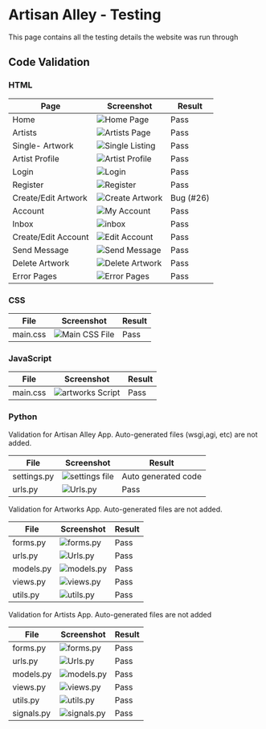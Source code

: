 # Artisan Alley - Testing

This page contains all the testing details the website was run through

## Code Validation

### HTML

| Page                | Screenshot                                                              | Result    |
| ------------------- | ----------------------------------------------------------------------- | --------- |
| Home                | ![Home Page](./assets/readme-images/homeHtmlValidate.png)               | Pass      |
| Artists             | ![Artists Page](./assets/readme-images/profilesHtmlValidate.png)        | Pass      |
| Single- Artwork     | ![Single Listing ](./assets/readme-images/artworkHtmlValidate.png)      | Pass      |
| Artist Profile      | ![Artist Profile](./assets/readme-images/artistProfileHtmlValidate.png) | Pass      |
| Login               | ![Login](./assets/readme-images/loginHtmlValidate.png)                  | Pass      |
| Register            | ![Register](./assets/readme-images/registerHtmlValidate.png)            | Pass      |
| Create/Edit Artwork | ![Create Artwork](./assets/readme-images/createHtmlValidate.png)        | Bug (#26) |
| Account             | ![My Account](./assets/readme-images/accountHtmlValidate.png)           | Pass      |
| Inbox               | ![inbox](./assets/readme-images/inboxHtmlValidate.png)                  | Pass      |
| Create/Edit Account | ![Edit Account](./assets/readme-images/editAccountHtmlValidate.png)     | Pass      |
| Send Message        | ![Send Message](./assets/readme-images/messageHtmlValidate.png)         | Pass      |
| Delete Artwork      | ![Delete Artwork](./assets/readme-images/deleteHtmlValidate.png)        | Pass      |
| Error Pages         | ![Error Pages](./assets/readme-images/errorPagesHtmlValidate.png)       | Pass      |

### CSS

| File     | Screenshot                                                   | Result |
| -------- | ------------------------------------------------------------ | ------ |
| main.css | ![Main CSS File](./assets/readme-images/mainCSSValidate.png) | Pass   |

### JavaScript

| File     | Screenshot                                                    | Result |
| -------- | ------------------------------------------------------------- | ------ |
| main.css | ![artworks Script](./assets/readme-images/scriptValidate.png) | Pass   |

### Python

Validation for Artisan Alley App. Auto-generated files (wsgi,agi, etc) are not added.

| File        | Screenshot                                               | Result              |
| ----------- | -------------------------------------------------------- | ------------------- |
| settings.py | ![settings file](./assets/readme-images/settingsPiP.png) | Auto generated code |
| urls.py     | ![Urls.py](./assets/readme-images/urlsPiP.png)           | Pass                |

Validation for Artworks App. Auto-generated files are not added.

| File      | Screenshot                                                | Result |
| --------- | --------------------------------------------------------- | ------ |
| forms.py  | ![forms.py](./assets/readme-images/formsPeP.png)          | Pass   |
| urls.py   | ![Urls.py](./assets/readme-images/urlsArtworkPeP.png)     | Pass   |
| models.py | ![models.py](./assets/readme-images/modelsArtworkPeP.png) | Pass   |
| views.py  | ![views.py](./assets/readme-images/viewsArtworkPeP.png)   | Pass   |
| utils.py  | ![utils.py](./assets/readme-images/utilsArtworkPeP.png)   | Pass   |

Validation for Artists App. Auto-generated files are not added

| File       | Screenshot                                               | Result |
| ---------- | -------------------------------------------------------- | ------ |
| forms.py   | ![forms.py](./assets/readme-images/formsArtistPeP.png)   | Pass   |
| urls.py    | ![Urls.py](./assets/readme-images/urlsArtistPeP.png)     | Pass   |
| models.py  | ![models.py](./assets/readme-images/modelsArtistPeP.png) | Pass   |
| views.py   | ![views.py](./assets/readme-images/viewsArtistPeP.png)   | Pass   |
| utils.py   | ![utils.py](./assets/readme-images/utilsArtistPeP.png)   | Pass   |
| signals.py | ![signals.py](./assets/readme-images/signalsPeP.png)     | Pass   |

